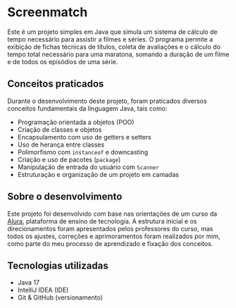 # Screenmatch

Este é um projeto simples em Java que simula um sistema de cálculo de tempo necessário para assistir a filmes e séries. O programa permite a exibição de fichas técnicas de títulos, coleta de avaliações e o cálculo do tempo total necessário para uma maratona, somando a duração de um filme e de todos os episódios de uma série.

## Conceitos praticados

Durante o desenvolvimento deste projeto, foram praticados diversos conceitos fundamentais da linguagem Java, tais como:

- Programação orientada a objetos (POO)
- Criação de classes e objetos
- Encapsulamento com uso de getters e setters
- Uso de herança entre classes
- Polimorfismo com `instanceof` e downcasting
- Criação e uso de pacotes (`package`)
- Manipulação de entrada do usuário com `Scanner`
- Estruturação e organização de um projeto em camadas

## Sobre o desenvolvimento

Este projeto foi desenvolvido com base nas orientações de um curso da [Alura](https://www.alura.com.br/), plataforma de ensino de tecnologia. A estrutura inicial e os direcionamentos foram apresentados pelos professores do curso, mas todos os ajustes, correções e aprimoramentos foram realizados por mim, como parte do meu processo de aprendizado e fixação dos conceitos.

## Tecnologias utilizadas

- Java 17
- IntelliJ IDEA (IDE)
- Git & GitHub (versionamento)
